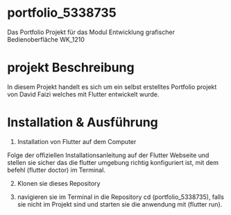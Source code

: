 # portfolio_5338735
Das Portfolio Projekt für das Modul Entwicklung grafischer Bedienoberfläche WK_1210 

# projekt Beschreibung

In diesem Projekt handelt es sich um ein selbst erstelltes Portfolio projekt von David Faizi welches mit Flutter entwickelt wurde.

# Installation & Ausführung 

1. Installation von Flutter auf dem Computer 

Folge der offiziellen Installationsanleitung auf der Flutter Webseite und stellen sie sicher das die flutter umgebung richtig konfiguriert ist, mit dem befehl (flutter doctor) im Terminal.

2. Klonen sie dieses Repository 

3. navigieren sie im Terminal in die Repository cd (portfolio_5338735), falls sie nicht im Projekt sind und starten sie die anwendung mit (flutter run).

